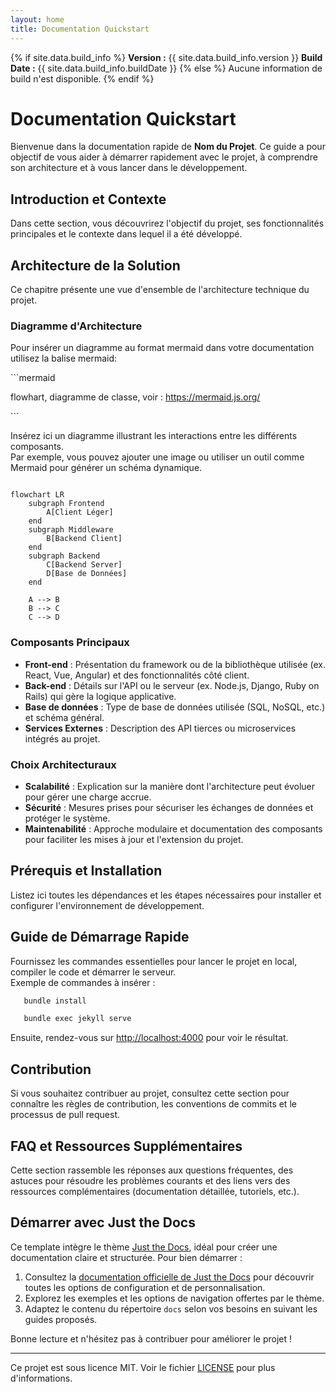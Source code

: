 ```yaml
---
layout: home
title: Documentation Quickstart
---
```


{% if site.data.build_info %}
**Version :** {{ site.data.build_info.version }}
**Build Date :** {{ site.data.build_info.buildDate }}
{% else %}
Aucune information de build n'est disponible.
{% endif %}

# Documentation Quickstart

Bienvenue dans la documentation rapide de **Nom du Projet**. Ce guide a pour objectif de vous aider à démarrer rapidement avec le projet, à comprendre son architecture et à vous lancer dans le développement.

## Introduction et Contexte

Dans cette section, vous découvrirez l'objectif du projet, ses fonctionnalités principales et le contexte dans lequel il a été développé.

## Architecture de la Solution

Ce chapitre présente une vue d'ensemble de l'architecture technique du projet.

### Diagramme d'Architecture

Pour insérer un diagramme au format mermaid dans votre documentation utilisez la balise mermaid:

\```mermaid

flowhart, diagramme de classe, voir : https://mermaid.js.org/

\```

Insérez ici un diagramme illustrant les interactions entre les différents composants.  
Par exemple, vous pouvez ajouter une image ou utiliser un outil comme Mermaid pour générer un schéma dynamique.

```mermaid

flowchart LR
    subgraph Frontend
        A[Client Léger]
    end
    subgraph Middleware
        B[Backend Client]
    end
    subgraph Backend
        C[Backend Server]
        D[Base de Données]
    end

    A --> B
    B --> C
    C --> D
```

### Composants Principaux

- **Front-end** : Présentation du framework ou de la bibliothèque utilisée (ex. React, Vue, Angular) et des fonctionnalités côté client.
- **Back-end** : Détails sur l'API ou le serveur (ex. Node.js, Django, Ruby on Rails) qui gère la logique applicative.
- **Base de données** : Type de base de données utilisée (SQL, NoSQL, etc.) et schéma général.
- **Services Externes** : Description des API tierces ou microservices intégrés au projet.

### Choix Architecturaux

- **Scalabilité** : Explication sur la manière dont l'architecture peut évoluer pour gérer une charge accrue.
- **Sécurité** : Mesures prises pour sécuriser les échanges de données et protéger le système.
- **Maintenabilité** : Approche modulaire et documentation des composants pour faciliter les mises à jour et l'extension du projet.

## Prérequis et Installation

Listez ici toutes les dépendances et les étapes nécessaires pour installer et configurer l'environnement de développement.

## Guide de Démarrage Rapide

Fournissez les commandes essentielles pour lancer le projet en local, compiler le code et démarrer le serveur.  
Exemple de commandes à insérer :

```bash
   bundle install

   bundle exec jekyll serve
```

Ensuite, rendez-vous sur [http://localhost:4000](http://localhost:4000) pour voir le résultat.

## Contribution

Si vous souhaitez contribuer au projet, consultez cette section pour connaître les règles de contribution, les conventions de commits et le processus de pull request.

## FAQ et Ressources Supplémentaires

Cette section rassemble les réponses aux questions fréquentes, des astuces pour résoudre les problèmes courants et des liens vers des ressources complémentaires (documentation détaillée, tutoriels, etc.).

## Démarrer avec Just the Docs

Ce template intègre le thème [Just the Docs](https://just-the-docs.github.io/just-the-docs/), idéal pour créer une documentation claire et structurée. Pour bien démarrer :

1. Consultez la [documentation officielle de Just the Docs](https://just-the-docs.github.io/just-the-docs/) pour découvrir toutes les options de configuration et de personnalisation.
2. Explorez les exemples et les options de navigation offertes par le thème.
3. Adaptez le contenu du répertoire `docs` selon vos besoins en suivant les guides proposés.

Bonne lecture et n'hésitez pas à contribuer pour améliorer le projet !

---
Ce projet est sous licence MIT. Voir le fichier [LICENSE](LICENSE) pour plus d'informations.
